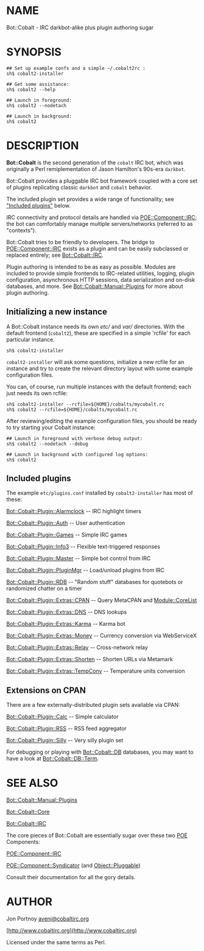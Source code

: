 # NAME

Bot::Cobalt - IRC darkbot-alike plus plugin authoring sugar

# SYNOPSIS

    ## Set up example confs and a simple ~/.cobalt2rc :
    sh$ cobalt2-installer

    ## Get some assistance:
    sh$ cobalt2 --help
    
    ## Launch in foreground:
    sh$ cobalt2 --nodetach
    
    ## Launch in background:
    sh$ cobalt2

# DESCRIPTION

**Bot::Cobalt** is the second generation of the `cobalt` IRC bot, which was
originally a Perl remiplementation of Jason Hamilton's 90s-era `darkbot`.

Bot::Cobalt provides a pluggable IRC bot framework coupled with a core set of plugins 
replicating classic `darkbot` and `cobalt` behavior.

The included plugin set provides a wide range of functionality; see 
["Included plugins"](#included-plugins) below.

IRC connectivity and protocol details are handled via 
[POE::Component::IRC](https://metacpan.org/pod/POE::Component::IRC); the bot can 
comfortably manage multiple servers/networks (referred to as 
"contexts").

Bot::Cobalt tries to be friendly to developers. The bridge to 
[POE::Component::IRC](https://metacpan.org/pod/POE::Component::IRC) exists as a plugin and can be easily subclassed 
or replaced entirely; see [Bot::Cobalt::IRC](https://metacpan.org/pod/Bot::Cobalt::IRC).

Plugin authoring is intended to be as easy as possible. Modules are 
included to provide simple frontends to IRC-related 
utilities, logging, plugin configuration, asynchronous HTTP 
sessions, data serialization and on-disk databases, and more. See 
[Bot::Cobalt::Manual::Plugins](https://metacpan.org/pod/Bot::Cobalt::Manual::Plugins) for more about plugin authoring.

## Initializing a new instance

A Bot::Cobalt instance needs its own _etc/_ and _var/_ directories. With 
the default frontend (`cobalt2`), these are specified in a simple 
'rcfile' for each particular instance.

    sh$ cobalt2-installer

`cobalt2-installer` will ask some questions, initialize a new rcfile 
for an instance and try to create the relevant directory layout with 
some example configuration files.

You can, of course, run multiple instances with the default frontend; 
each just needs its own rcfile:

    sh$ cobalt2-installer --rcfile=${HOME}/cobalts/mycobalt.rc
    sh$ cobalt2 --rcfile=${HOME}/cobalts/mycobalt.rc

After reviewing/editing the example configuration files, you should be 
ready to try starting your Cobalt instance:

    ## Launch in foreground with verbose debug output:
    sh$ cobalt2 --nodetach --debug
    
    ## Launch in background with configured log options:
    sh$ cobalt2

## Included plugins

The example `etc/plugins.conf` installed by `cobalt2-installer` has 
most of these:

[Bot::Cobalt::Plugin::Alarmclock](https://metacpan.org/pod/Bot::Cobalt::Plugin::Alarmclock) -- IRC highlight timers

[Bot::Cobalt::Plugin::Auth](https://metacpan.org/pod/Bot::Cobalt::Plugin::Auth) -- User authentication

[Bot::Cobalt::Plugin::Games](https://metacpan.org/pod/Bot::Cobalt::Plugin::Games) -- Simple IRC games

[Bot::Cobalt::Plugin::Info3](https://metacpan.org/pod/Bot::Cobalt::Plugin::Info3) -- Flexible text-triggered responses

[Bot::Cobalt::Plugin::Master](https://metacpan.org/pod/Bot::Cobalt::Plugin::Master) -- Simple bot control from IRC

[Bot::Cobalt::Plugin::PluginMgr](https://metacpan.org/pod/Bot::Cobalt::Plugin::PluginMgr) -- Load/unload plugins from IRC

[Bot::Cobalt::Plugin::RDB](https://metacpan.org/pod/Bot::Cobalt::Plugin::RDB) -- "Random stuff" databases for quotebots 
or randomized chatter on a timer

[Bot::Cobalt::Plugin::Extras::CPAN](https://metacpan.org/pod/Bot::Cobalt::Plugin::Extras::CPAN) -- Query MetaCPAN and 
[Module::CoreList](https://metacpan.org/pod/Module::CoreList)

[Bot::Cobalt::Plugin::Extras::DNS](https://metacpan.org/pod/Bot::Cobalt::Plugin::Extras::DNS) -- DNS lookups

[Bot::Cobalt::Plugin::Extras::Karma](https://metacpan.org/pod/Bot::Cobalt::Plugin::Extras::Karma) -- Karma bot

[Bot::Cobalt::Plugin::Extras::Money](https://metacpan.org/pod/Bot::Cobalt::Plugin::Extras::Money) -- Currency conversion via 
WebServiceX

[Bot::Cobalt::Plugin::Extras::Relay](https://metacpan.org/pod/Bot::Cobalt::Plugin::Extras::Relay) -- Cross-network relay

[Bot::Cobalt::Plugin::Extras::Shorten](https://metacpan.org/pod/Bot::Cobalt::Plugin::Extras::Shorten) -- Shorten URLs via Metamark

[Bot::Cobalt::Plugin::Extras::TempConv](https://metacpan.org/pod/Bot::Cobalt::Plugin::Extras::TempConv) -- Temperature units conversion 

## Extensions on CPAN

There are a few externally-distributed plugin sets available 
via CPAN:

[Bot::Cobalt::Plugin::Calc](https://metacpan.org/pod/Bot::Cobalt::Plugin::Calc) -- Simple calculator

[Bot::Cobalt::Plugin::RSS](https://metacpan.org/pod/Bot::Cobalt::Plugin::RSS) -- RSS feed aggregator

[Bot::Cobalt::Plugin::Silly](https://metacpan.org/pod/Bot::Cobalt::Plugin::Silly) -- Very silly plugin set

For debugging or playing with [Bot::Cobalt::DB](https://metacpan.org/pod/Bot::Cobalt::DB) databases, you may want 
to have a look at [Bot::Cobalt::DB::Term](https://metacpan.org/pod/Bot::Cobalt::DB::Term).

# SEE ALSO

[Bot::Cobalt::Manual::Plugins](https://metacpan.org/pod/Bot::Cobalt::Manual::Plugins)

[Bot::Cobalt::Core](https://metacpan.org/pod/Bot::Cobalt::Core)

[Bot::Cobalt::IRC](https://metacpan.org/pod/Bot::Cobalt::IRC)

The core pieces of Bot::Cobalt are essentially sugar over these two 
[POE](https://metacpan.org/pod/POE) Components:

[POE::Component::IRC](https://metacpan.org/pod/POE::Component::IRC)

[POE::Component::Syndicator](https://metacpan.org/pod/POE::Component::Syndicator) (and [Object::Pluggable](https://metacpan.org/pod/Object::Pluggable))

Consult their documentation for all the gory details.

# AUTHOR

Jon Portnoy <avenj@cobaltirc.org>

[http://www.cobaltirc.org](http://www.cobaltirc.org)

Licensed under the same terms as Perl.
